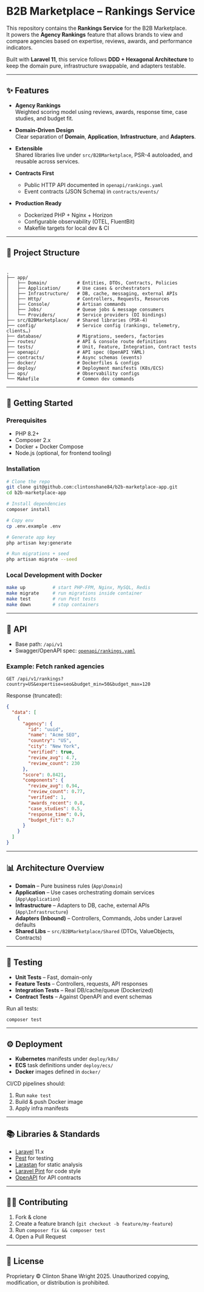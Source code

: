 # B2B Marketplace – Rankings Service

This repository contains the **Rankings Service** for the B2B Marketplace.  
It powers the **Agency Rankings** feature that allows brands to view and compare agencies based on expertise, reviews, awards, and performance indicators.

Built with **Laravel 11**, this service follows **DDD + Hexagonal Architecture** to keep the domain pure, infrastructure swappable, and adapters testable.

---

## ✨ Features

- **Agency Rankings**  
  Weighted scoring model using reviews, awards, response time, case studies, and budget fit.

- **Domain-Driven Design**  
  Clear separation of **Domain**, **Application**, **Infrastructure**, and **Adapters**.

- **Extensible**  
  Shared libraries live under `src/B2BMarketplace`, PSR-4 autoloaded, and reusable across services.

- **Contracts First**  
  - Public HTTP API documented in `openapi/rankings.yaml`  
  - Event contracts (JSON Schema) in `contracts/events/`

- **Production Ready**  
  - Dockerized PHP + Nginx + Horizon  
  - Configurable observability (OTEL, FluentBit)  
  - Makefile targets for local dev & CI  

---

## 📂 Project Structure

```

.
├── app/
│   ├── Domain/           # Entities, DTOs, Contracts, Policies
│   ├── Application/      # Use cases & orchestrators
│   ├── Infrastructure/   # DB, cache, messaging, external APIs
│   ├── Http/             # Controllers, Requests, Resources
│   ├── Console/          # Artisan commands
│   ├── Jobs/             # Queue jobs & message consumers
│   └── Providers/        # Service providers (DI bindings)
├── src/B2BMarketplace/   # Shared libraries (PSR-4)
├── config/               # Service config (rankings, telemetry, clients…)
├── database/             # Migrations, seeders, factories
├── routes/               # API & console route definitions
├── tests/                # Unit, Feature, Integration, Contract tests
├── openapi/              # API spec (OpenAPI YAML)
├── contracts/            # Async schemas (events)
├── docker/               # Dockerfiles & configs
├── deploy/               # Deployment manifests (K8s/ECS)
├── ops/                  # Observability configs
└── Makefile              # Common dev commands

````

---

## 🚀 Getting Started

### Prerequisites
- PHP 8.2+
- Composer 2.x
- Docker + Docker Compose
- Node.js (optional, for frontend tooling)

### Installation

```bash
# Clone the repo
git clone git@github.com:clintonshane84/b2b-marketplace-app.git
cd b2b-marketplace-app

# Install dependencies
composer install

# Copy env
cp .env.example .env

# Generate app key
php artisan key:generate

# Run migrations + seed
php artisan migrate --seed
````

### Local Development with Docker

```bash
make up          # start PHP-FPM, Nginx, MySQL, Redis
make migrate     # run migrations inside container
make test        # run Pest tests
make down        # stop containers
```

---

## 🧩 API

* Base path: `/api/v1`
* Swagger/OpenAPI spec: [`openapi/rankings.yaml`](./openapi/rankings.yaml)

### Example: Fetch ranked agencies

```http
GET /api/v1/rankings?country=US&expertise=seo&budget_min=50&budget_max=120
```

Response (truncated):

```json
{
  "data": [
    {
      "agency": {
        "id": "uuid",
        "name": "Acme SEO",
        "country": "US",
        "city": "New York",
        "verified": true,
        "review_avg": 4.7,
        "review_count": 230
      },
      "score": 0.8421,
      "components": {
        "review_avg": 0.94,
        "review_count": 0.77,
        "verified": 1,
        "awards_recent": 0.8,
        "case_studies": 0.5,
        "response_time": 0.9,
        "budget_fit": 0.7
      }
    }
  ]
}
```

---

## 📊 Architecture Overview

* **Domain** – Pure business rules (`App\Domain`)
* **Application** – Use cases orchestrating domain services (`App\Application`)
* **Infrastructure** – Adapters to DB, cache, external APIs (`App\Infrastructure`)
* **Adapters (Inbound)** – Controllers, Commands, Jobs under Laravel defaults
* **Shared Libs** – `src/B2BMarketplace/Shared` (DTOs, ValueObjects, Contracts)

---

## 🧪 Testing

* **Unit Tests** – Fast, domain-only
* **Feature Tests** – Controllers, requests, API responses
* **Integration Tests** – Real DB/cache/queue (Dockerized)
* **Contract Tests** – Against OpenAPI and event schemas

Run all tests:

```bash
composer test
```

---

## ⚙️ Deployment

* **Kubernetes** manifests under `deploy/k8s/`
* **ECS** task definitions under `deploy/ecs/`
* **Docker** images defined in `docker/`

CI/CD pipelines should:

1. Run `make test`
2. Build & push Docker image
3. Apply infra manifests

---

## 📚 Libraries & Standards

* [Laravel](https://laravel.com/) 11.x
* [Pest](https://pestphp.com/) for testing
* [Larastan](https://github.com/nunomaduro/larastan) for static analysis
* [Laravel Pint](https://laravel.com/docs/pint) for code style
* [OpenAPI](https://swagger.io/specification/) for API contracts

---

## 🧑‍💻 Contributing

1. Fork & clone
2. Create a feature branch (`git checkout -b feature/my-feature`)
3. Run `composer fix && composer test`
4. Open a Pull Request

---

## 📄 License

Proprietary © Clinton Shane Wright 2025.
Unauthorized copying, modification, or distribution is prohibited.
